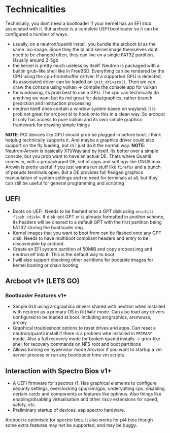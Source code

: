 # Technicalities

Technically, you dont need a bootloader if your kernel has an EFI stub associated with it. But arcboot is a complete UEFI bootloader so it can be configured a number of ways.

- usually, on a neutron/quantii install, you bundle the arcboot bl as the same .iso image. Since they the bl and kernel image themselves dont need to be changed often, they can live on a single FAT32 partition. Usually around 2-5gb
- the kernel is pretty much useless by itself. Neutron is packaged with a builtin grub-like shell like in FreeBSD. Everything can be rendered by the CPU using the cpu-framebuffer drriver. If a supported GPU is detected, its associated driver can be loaded on `init_drivers()`. Then we can draw the console using vulkan -> compile the console app for vulkan
- for windowing, its prob best to use a GPU. The cpu can technically do anything we want but its not great for data/graphics, rather branch prediction and instruction processing
- neutron itself does contain a window system based on wayland. It is prob not great for arcboot bl to hook onto this in a clean way. So arcboot bl only has access to pure vulkan and its own simple graphics framework for drawing simple things

**NOTE**: PCI devices like GPU should prob be plugged in before boot. I think hotplug technically supports it. And maybe a graphics driver could also support on the fly loading, but rn I just do it the normal way.
**NOTE**: Neutron-Arcwin is basically X11/Wayland by itself. Its better over a simple console, but you prob want to have an actual DE. Thats where Quantii comes in, with a prepackaged DE, set of apps and settings like GNU/Linux. Arcwin is pretty useful if you just wanna run stuff like `firefox` and a bunch of pseudo terminals open. But a DE provides full fledged graphics manipulation of system settings and no need for terminals at all, but they can still be useful for general programming and scripting

## UEFI

- Boots on UEFI. Needs to be flashed onto a GPT disk using `arcutils flash <disk>`. If disk isnt GPT or is already formatted in another scheme, its headers will be cleared to a default GPT with the first partition being FAT32 storing the bootloader img.
- Kernel images that you want to boot from can be flashed onto any GPT disk. Needs to have multiboot compliant headers and entry to be discoverable by arcboot.
- Create an EFI system partition of 50MiB and copy arcboot.img and neutron.elf into it. This is the default way to boot
- I will also support checking other partitions for bootable images for kernel booting or chain booting

## Arcboot v1+ (LETS GO)

### Bootloader Features v1+

- Simple GUI using arcgraphics drivers shared with neutron when installed with neutron as a primary OS in `PRIMARY` mode. Can also load any drivers configured to be loaded at boot. Including arcgraphics, arcmouse, arckey
- Graphical troubleshoot options to reset drives and apps. Can reset a neutron/quantii install if there is a problem whe installed in `PRIMARY` mode. Also a full recovery mode for broken quantii installs -> grub-like shell for recovery commands on NFS root and boot partitions
- Allows turning on hypervisor mode Arcvisor if you want to startup a vm server process or run any bootloader time vm scripts

## Interaction with Spectro Bios v1+

- A UEFI firmware for spectros r1. Has graphical elements to configure security settings, overclocking cpu/ram/gpu, undervolting cpu, disabling certain cards and components or features like optimus. Also things like enabling/disabling virtualisation and other riscv extensions for speed, safety, etc.
- Preliminary startup of devices, esp spectro hardware.

Arcboot is optimised for spectro bios. It also works for pi4 bios though some extra features may not be supported, and may be buggy.
